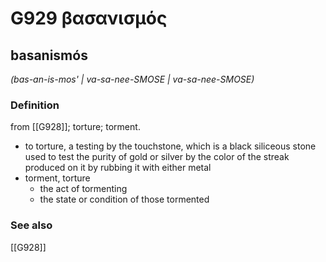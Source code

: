 # G929 βασανισμός

## basanismós

_(bas-an-is-mos' | va-sa-nee-SMOSE | va-sa-nee-SMOSE)_

### Definition

from [[G928]]; torture; torment.

- to torture, a testing by the touchstone, which is a black siliceous stone used to test the purity of gold or silver by the color of the streak produced on it by rubbing it with either metal
- torment, torture
  - the act of tormenting
  - the state or condition of those tormented

### See also

[[G928]]

